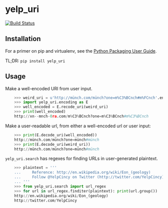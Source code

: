 # yelp\_uri

[![Build Status](https://travis-ci.org/Yelp/yelp_uri.svg)](https://travis-ci.org/Yelp/yelp\_uri)


## Installation

For a primer on pip and virtualenv, see the [Python Packaging User Guide](https://python-packaging-user-guide.readthedocs.org/en/latest/tutorial.html).

TL;DR: `pip install yelp_uri`


## Usage

Make a well-encoded URI from user input.

```python
    >>> weird_uri = u'http://münch.com/münch?one=m%C3%BCnch#m%FCnch'.encode('UTF-8')
    >>> import yelp_uri.encoding as E
    >>> well_encoded = E.recode_uri(weird_uri)
    >>> print(well_encoded)
    http://xn--mnch-0ra.com/m%C3%BCnch?one=m%C3%BCnch#m%C3%BCnch

```

Make a user-readable url, from either a well-encoded url or user input:

```python
    >>> print(E.decode_uri(well_encoded))
    http://münch.com/münch?one=münch#münch
    >>> print(E.decode_uri(weird_uri))
    http://münch.com/münch?one=münch#münch

```



`yelp_uri.search` has regexes for finding URLs in user-generated plaintext.

```python
    >>> plaintext = '''
    ...     Reference: http://en.wikipedia.org/wiki/Eon_(geology)
    ...     Follow @YelpCincy on Twitter (http://twitter.com/YelpCincy)
    ... '''
    >>> from yelp_uri.search import url_regex
    >>> for url in url_regex.finditer(plaintext): print(url.group())
    http://en.wikipedia.org/wiki/Eon_(geology)
    http://twitter.com/YelpCincy

```
